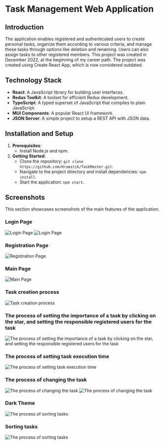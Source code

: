 # Task Management Web Application

## Introduction
The application enables registered and authenticated users to create personal tasks, organize them according to various criteria, and manage these tasks through options like deletion and renaming. Users can also assign tasks to other registered members. This project was created in December 2022, at the beginning of my career path. The project was created using Create React App, which is now considered outdated.

## Technology Stack
- **React**: A JavaScript library for building user interfaces.
- **Redux Toolkit**: A toolset for efficient Redux development.
- **TypeScript**: A typed superset of JavaScript that compiles to plain JavaScript.
- **MUI Components**: A popular React UI framework.
- **JSON Server**: A simple project to setup a REST API with JSON data.

## Installation and Setup
1. **Prerequisites**:
   - Install Node.js and npm.
2. **Getting Started**:
   - Clone the repository: `git clone https://github.com/Hrumstik/TaskMaster.git`.
   - Navigate to the project directory and install dependencies: `npm install`.
   - Start the application: `npm start`.
  
## Screenshots

This section showcases screenshots of the main features of the application.
### Login Page
![Login Page](./screenshots/loginPage.png)
![Login Page](./screenshots/tasks.png)
### Registration Page
![Registration Page](./screenshots/registrationPage.png)
### Main Page
![Main Page](./screenshots/mainPage.png)
### Task creation process
![Task creation process](./screenshots/creationOfTheTask.png)
### The process of setting the importance of a task by clicking on the star, and setting the responsible registered users for the task
![The process of setting the importance of a task by clicking on the star, and setting the responsible registered users for the task](./screenshots/taskSetup.png)
### The process of setting task execution time
![The process of setting task execution time](./screenshots/taskDeadline.png)
### The process of changing the task
![The process of changing the task](./screenshots/changingTheTask.png)
![The process of changing the task](./screenshots/renameTheName.png)
### Dark Theme
![The process of sorting tasks](./screenshots/darkTheme.png)
### Sorting tasks
![The process of sorting tasks](./screenshots/sortFeat.png)

